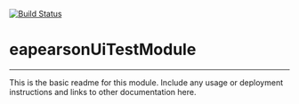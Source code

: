 [![Build Status](https://travis-ci.org/eapearson/eapearsonUiTestModule.svg?branch=master)](https://travis-ci.org/eapearson/eapearsonUiTestModule)

# eapearsonUiTestModule
---

This is the basic readme for this module. Include any usage or deployment instructions and links to other documentation here.
